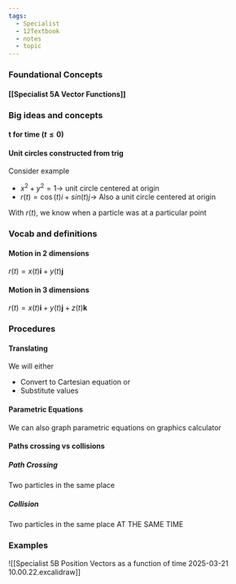 ```yaml
---
tags:
  - Specialist
  - 12Textbook
  - notes
  - topic
---
```

### Foundational Concepts
#### [[Specialist 5A Vector Functions]]

### Big ideas and concepts
#### t for time $(t \leq 0)$
#### Unit circles constructed from trig
Consider example
- $x^2 + y^2 = 1 \rightarrow$ unit circle centered at origin
- $r(t)=\cos(t)i+sin(t)j \rightarrow$ Also a unit circle centered at origin

 With $r(t)$, we know when a particle was at a particular point

### Vocab and definitions
#### Motion in 2 dimensions
$r(t) = x(t)\mathbf{i} + y(t)\mathbf{j}$
#### Motion in 3 dimensions
$r(t) = x(t)\mathbf{i} + y(t)\mathbf{j} +z(t)\mathbf{k}$

### Procedures
#### Translating
We will either
- Convert to Cartesian equation
or
- Substitute values
#### Parametric Equations
We can also graph parametric equations on graphics calculator
#### Paths crossing vs collisions
##### Path Crossing
Two particles in the same place
##### Collision
Two particles in the same place AT THE SAME TIME

### Examples
![[Specialist 5B Position Vectors as a function of time 2025-03-21 10.00.22.excalidraw]]






